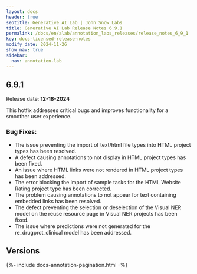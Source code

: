 ```yaml
---
layout: docs
header: true
seotitle: Generative AI Lab | John Snow Labs
title: Generative AI Lab Release Notes 6.9.1
permalink: /docs/en/alab/annotation_labs_releases/release_notes_6_9_1
key: docs-licensed-release-notes
modify_date: 2024-11-26
show_nav: true
sidebar:
  nav: annotation-lab
---
```


<div class="h3-box" markdown="1">

## 6.9.1

Release date: **12-18-2024**

This hotfix addresses critical bugs and improves functionality for a smoother user experience.

### Bug Fixes:
- The issue preventing the import of text/html file types into HTML project types has been resolved.
- A defect causing annotations to not display in HTML project types has been fixed.
- An issue where HTML links were not rendered in HTML project types has been addressed.
- The error blocking the import of sample tasks for the HTML Website Rating project type has been corrected.
- The problem causing annotations to not appear for text containing embedded links has been resolved.
- The defect preventing the selection or deselection of the Visual NER model on the reuse resource page in Visual NER projects has been fixed.
- The issue where predictions were not generated for the re_drugprot_clinical model has been addressed.

</div><div class="prev_ver h3-box" markdown="1">

## Versions

</div>

{%- include docs-annotation-pagination.html -%}